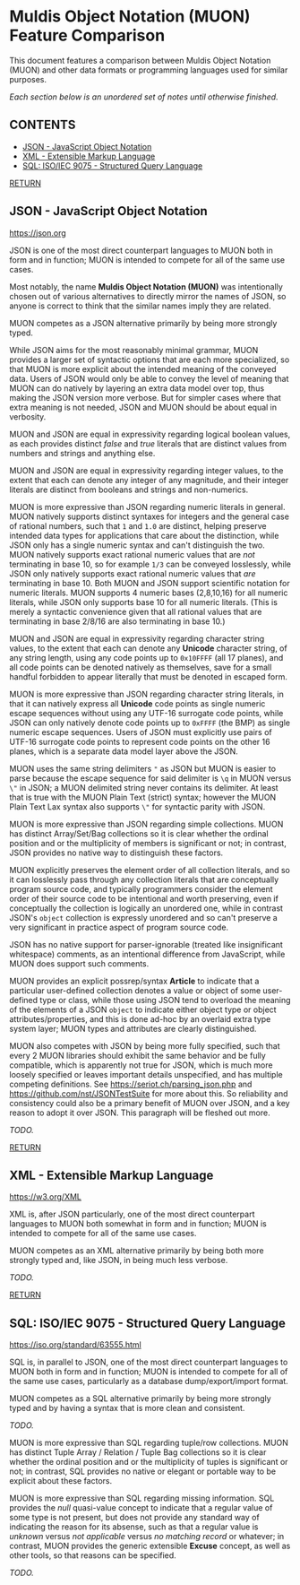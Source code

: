<a name="TOP"></a>

# Muldis Object Notation (MUON) Feature Comparison

This document features a comparison between Muldis Object Notation (MUON)
and other data formats or programming languages used for similar purposes.

*Each section below is an unordered set of notes until otherwise finished.*

## CONTENTS

- [JSON - JavaScript Object Notation](#JSON---JavaScript-Object-Notation)
- [XML - Extensible Markup Language](#XML---Extensible-Markup-Language)
- [SQL: ISO/IEC 9075 - Structured Query Language](#SQL--ISO-IEC-9075---Structured-Query-Language)

[RETURN](#TOP)

<a name="JSON---JavaScript-Object-Notation"></a>

## JSON - JavaScript Object Notation

<https://json.org>

JSON is one of the most direct counterpart languages to MUON both in form
and in function; MUON is intended to compete for all of the same use cases.

Most notably, the name **Muldis Object Notation (MUON)** was intentionally
chosen out of various alternatives to directly mirror the names of JSON, so
anyone is correct to think that the similar names imply they are related.

MUON competes as a JSON alternative primarily by being more strongly typed.

While JSON aims for the most reasonably minimal grammar, MUON provides a
larger set of syntactic options that are each more specialized, so that
MUON is more explicit about the intended meaning of the conveyed data.
Users of JSON would only be able to convey the level of meaning that MUON
can do natively by layering an extra data model over top, thus making the
JSON version more verbose.  But for simpler cases where that extra meaning
is not needed, JSON and MUON should be about equal in verbosity.

MUON and JSON are equal in expressivity regarding logical boolean values,
as each provides distinct *false* and *true* literals that are distinct
values from numbers and strings and anything else.

MUON and JSON are equal in expressivity regarding integer values, to the
extent that each can denote any integer of any magnitude, and their integer
literals are distinct from booleans and strings and non-numerics.

MUON is more expressive than JSON regarding numeric literals in general.
MUON natively supports distinct syntaxes for integers and the general case
of rational numbers, such that `1` and `1.0` are distinct, helping preserve
intended data types for applications that care about the distinction,
while JSON only has a single numeric syntax and can't distinguish the two.
MUON natively supports exact rational numeric values that are *not*
terminating in base 10, so for example `1/3` can be conveyed losslessly,
while JSON only natively supports exact rational numeric values that *are*
terminating in base 10.
Both MUON and JSON support scientific notation for numeric literals.
MUON supports 4 numeric bases (2,8,10,16) for all numeric literals,
while JSON only supports base 10 for all numeric literals.
(This is merely a syntactic convenience given that all rational values that
are terminating in base 2/8/16 are also terminating in base 10.)

MUON and JSON are equal in expressivity regarding character string values,
to the extent that each can denote any **Unicode** character string, of any
string length, using any code points up to `0x10FFFF` (all 17 planes), and
all code points can be denoted natively as themselves, save for a small
handful forbidden to appear literally that must be denoted in escaped form.

MUON is more expressive than JSON regarding character string literals, in
that it can natively express all **Unicode** code points as single numeric
escape sequences without using any UTF-16 surrogate code points, while JSON
can only natively denote code points up to `0xFFFF` (the BMP) as single
numeric escape sequences.  Users of JSON must explicitly use pairs of
UTF-16 surrogate code points to represent code points on the other 16
planes, which is a separate data model layer above the JSON.

MUON uses the same string delimiters `"` as JSON but MUON is easier to
parse because the escape sequence for said delimiter is `\q` in MUON versus
`\"` in JSON; a MUON delimited string never contains its delimiter.
At least that is true with the MUON Plain Text (strict) syntax; however the
MUON Plain Text Lax syntax also supports `\"` for syntactic parity with JSON.

MUON is more expressive than JSON regarding simple collections.
MUON has distinct Array/Set/Bag collections so it is clear whether the
ordinal position and or the multiplicity of members is significant or not;
in contrast, JSON provides no native way to distinguish these factors.

MUON explicitly preserves the element order of all collection literals, and
so it can losslessly pass through any collection literals that are
conceptually program source code, and typically programmers consider the
element order of their source code to be intentional and worth preserving,
even if conceptually the collection is logically an unordered one, while in
contrast JSON's `object` collection is expressly unordered and so can't
preserve a very significant in practice aspect of program source code.

JSON has no native support for parser-ignorable (treated like insignificant
whitespace) comments, as an intentional difference from JavaScript, while
MUON does support such comments.

MUON provides an explicit possrep/syntax **Article** to indicate that a
particular user-defined collection denotes a value or object of some
user-defined type or class, while those using JSON tend to overload the
meaning of the elements of a JSON `object` to indicate either object type or
object attributes/properties, and this is done ad-hoc by an overlaid extra
type system layer; MUON types and attributes are clearly distinguished.

MUON also competes with JSON by being more fully specified, such that every
2 MUON libraries should exhibit the same behavior and be fully compatible,
which is apparently not true for JSON, which is much more loosely specified
or leaves important details unspecified, and has multiple competing
definitions.  See <https://seriot.ch/parsing_json.php> and
<https://github.com/nst/JSONTestSuite> for more about this.
So reliability and consistency could also be a primary benefit of MUON over
JSON, and a key reason to adopt it over JSON.
This paragraph will be fleshed out more.

*TODO.*

[RETURN](#TOP)

<a name="XML---Extensible-Markup-Language"></a>

## XML - Extensible Markup Language

<https://w3.org/XML>

XML is, after JSON particularly, one of the most direct counterpart
languages to MUON both somewhat in form and in function; MUON is intended
to compete for all of the same use cases.

MUON competes as an XML alternative primarily by being both more strongly
typed and, like JSON, in being much less verbose.

*TODO.*

[RETURN](#TOP)

<a name="SQL--ISO-IEC-9075---Structured-Query-Language"></a>

## SQL: ISO/IEC 9075 - Structured Query Language

<https://iso.org/standard/63555.html>

SQL is, in parallel to JSON, one of the most direct counterpart languages
to MUON both in form and in function; MUON is intended to compete for all
of the same use cases, particularly as a database dump/export/import format.

MUON competes as a SQL alternative primarily by being more strongly typed
and by having a syntax that is more clean and consistent.

*TODO.*

MUON is more expressive than SQL regarding tuple/row collections.
MUON has distinct Tuple Array / Relation / Tuple Bag collections so it is
clear whether the ordinal position and or the multiplicity of tuples is
significant or not; in contrast, SQL provides no native or elegant or
portable way to be explicit about these factors.

MUON is more expressive than SQL regarding missing information.
SQL provides the *null* quasi-value concept to indicate that a regular
value of some type is not present, but does not provide any standard way of
indicating the reason for its absense, such as that a regular value is
*unknown* versus *not applicable* versus *no matching record* or whatever;
in contrast, MUON provides the generic extensible **Excuse** concept, as
well as other tools, so that reasons can be specified.

*TODO.*
